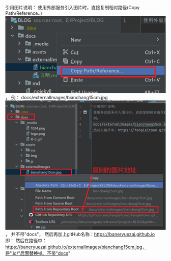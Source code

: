 引用图片说明：
使用外部服务引入图片时，直接复制相对路径(Copy Path/Reference..)![img.png](指导1.png)，
例：
docs/externalImages/bianchang15cm.jpg ![img.jpg](复制的图片地址.jpg)，
并不带"docs"，
然后再加上gitHub名称：https://baneryuezai.github.io  
即：
然后在路径中：https://baneryuezai.github.io/externalImages/bianchang15cm.jpg，将".io/"后面替换掉。不带"docs"
